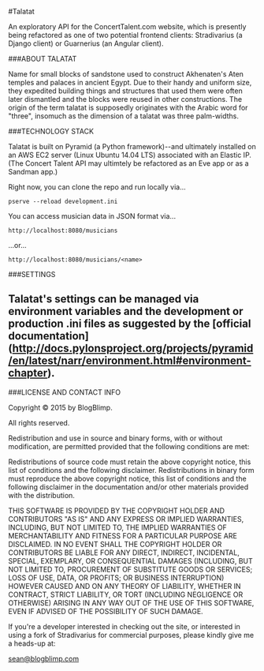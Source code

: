 #Talatat

An exploratory API for the ConcertTalent.com website, which is presently being refactored as one of two potential frontend clients: Stradivarius (a Django client) or Guarnerius (an Angular client).

###ABOUT TALATAT

Name for small blocks of sandstone used to construct Akhenaten's Aten temples and palaces in ancient Egypt. Due to their handy and uniform size, they expedited building things and structures that used them were often later dismantled and the blocks were reused in other constructions. The origin of the term talatat is supposedly originates with the Arabic word for "three", insomuch as the dimension of a talatat was three palm-widths.

###TECHNOLOGY STACK

Talatat is built on Pyramid (a Python framework)--and ultimately installed on an AWS EC2 server (Linux Ubuntu 14.04 LTS) associated with an Elastic IP. (The Concert Talent API may ultimtely be refactored as an Eve app or as a Sandman app.)


Right now, you can clone the repo and run locally via...

    pserve --reload development.ini
    
You can access musician data in JSON format via...

    http://localhost:8080/musicians
    
...or...

    http://localhost:8080/musicians/<name>

###SETTINGS

Talatat's settings can be managed via environment variables and the development or production .ini files as suggested by the [official documentation] (http://docs.pylonsproject.org/projects/pyramid/en/latest/narr/environment.html#environment-chapter).  
------------------------------------------------------------------------

###LICENSE AND CONTACT INFO

Copyright © 2015 by BlogBlimp.

All rights reserved.

Redistribution and use in source and binary forms, with or without modification, are permitted provided that the following conditions are met:

Redistributions of source code must retain the above copyright notice, this list of conditions and the following disclaimer. Redistributions in binary form must reproduce the above copyright notice, this list of conditions and the following disclaimer in the documentation and/or other materials provided with the distribution.

THIS SOFTWARE IS PROVIDED BY THE COPYRIGHT HOLDER AND CONTRIBUTORS "AS IS" AND ANY EXPRESS OR IMPLIED WARRANTIES, INCLUDING, BUT NOT LIMITED TO, THE IMPLIED WARRANTIES OF MERCHANTABILITY AND FITNESS FOR A PARTICULAR PURPOSE ARE DISCLAIMED. IN NO EVENT SHALL THE COPYRIGHT HOLDER OR CONTRIBUTORS BE LIABLE FOR ANY DIRECT, INDIRECT, INCIDENTAL, SPECIAL, EXEMPLARY, OR CONSEQUENTIAL DAMAGES (INCLUDING, BUT NOT LIMITED TO, PROCUREMENT OF SUBSTITUTE GOODS OR SERVICES; LOSS OF USE, DATA, OR PROFITS; OR BUSINESS INTERRUPTION) HOWEVER CAUSED AND ON ANY THEORY OF LIABILITY, WHETHER IN CONTRACT, STRICT LIABILITY, OR TORT (INCLUDING NEGLIGENCE OR OTHERWISE) ARISING IN ANY WAY OUT OF THE USE OF THIS SOFTWARE, EVEN IF ADVISED OF THE POSSIBILITY OF SUCH DAMAGE.

If you're a developer interested in checking out the site, or interested in using a fork of Stradivarius for commercial purposes, please kindly give me a heads-up at:

sean@blogblimp.com

